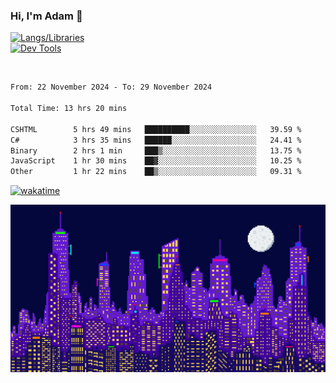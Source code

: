 ### Hi, I'm Adam 👋

[![Langs/Libraries](https://skillicons.dev/icons?i=cs,dotnet,js,css,html,sass,ts,jquery,bootstrap)](https://skillicons.dev)
<br/>
[![Dev Tools](https://skillicons.dev/icons?i=git,github,githubactions,visualstudio)](https://skillicons.dev)

<br/>

<!--START_SECTION:waka-->

```txt
From: 22 November 2024 - To: 29 November 2024

Total Time: 13 hrs 20 mins

CSHTML        5 hrs 49 mins   ██████████░░░░░░░░░░░░░░░   39.59 %
C#            3 hrs 35 mins   ██████░░░░░░░░░░░░░░░░░░░   24.41 %
Binary        2 hrs 1 min     ███▒░░░░░░░░░░░░░░░░░░░░░   13.75 %
JavaScript    1 hr 30 mins    ██▓░░░░░░░░░░░░░░░░░░░░░░   10.25 %
Other         1 hr 22 mins    ██▒░░░░░░░░░░░░░░░░░░░░░░   09.31 %
```

<!--END_SECTION:waka-->

[![wakatime](https://wakatime.com/badge/user/2234bda2-efd3-47c5-8724-79108edfe9aa.svg)](https://wakatime.com/@2234bda2-efd3-47c5-8724-79108edfe9aa)

![Pixelated city at night](./media/city.gif)
